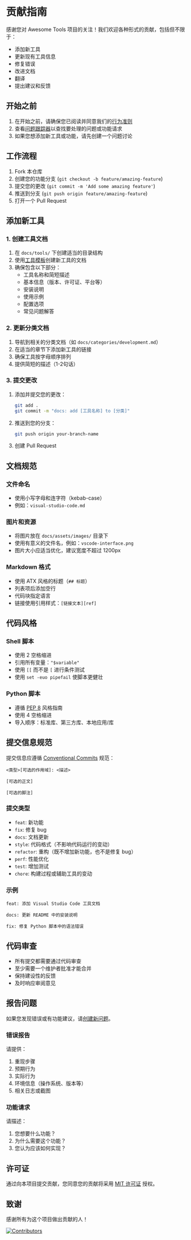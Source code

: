 # 贡献指南

感谢您对 Awesome Tools 项目的关注！我们欢迎各种形式的贡献，包括但不限于：

- 添加新工具
- 更新现有工具信息
- 修复错误
- 改进文档
- 翻译
- 提出建议和反馈

## 开始之前

1. 在开始之前，请确保您已阅读并同意我们的[行为准则](CODE_OF_CONDUCT_ZH.md)
2. 查看[问题跟踪器](https://github.com/FrizzleFur/AwesomeTools/issues)以查找要处理的问题或功能请求
3. 如果您想添加新工具或功能，请先创建一个问题讨论

## 工作流程

1. Fork 本仓库
2. 创建您的功能分支 (`git checkout -b feature/amazing-feature`)
3. 提交您的更改 (`git commit -m 'Add some amazing feature'`)
4. 推送到分支 (`git push origin feature/amazing-feature`)
5. 打开一个 Pull Request

## 添加新工具

### 1. 创建工具文档

1. 在 `docs/tools/` 下创建适当的目录结构
2. 使用[工具模板](docs/templates/tool_template_zh.md)创建新工具的文档
3. 确保包含以下部分：
   - 工具名称和简短描述
   - 基本信息（版本、许可证、平台等）
   - 安装说明
   - 使用示例
   - 配置选项
   - 常见问题解答

### 2. 更新分类文档

1. 导航到相关的分类文档（如 `docs/categories/development.md`）
2. 在适当的章节下添加新工具的链接
3. 确保工具按字母顺序排列
4. 提供简短的描述（1-2句话）

### 3. 提交更改

1. 添加并提交您的更改：
   ```bash
   git add .
   git commit -m "docs: add [工具名称] to [分类]"
   ```
2. 推送到您的分支：
   ```bash
   git push origin your-branch-name
   ```
3. 创建 Pull Request

## 文档规范

### 文件命名

- 使用小写字母和连字符（kebab-case）
- 例如：`visual-studio-code.md`

### 图片和资源

- 将图片放在 `docs/assets/images/` 目录下
- 使用有意义的文件名，例如：`vscode-interface.png`
- 图片大小应适当优化，建议宽度不超过 1200px

### Markdown 格式

- 使用 ATX 风格的标题（`## 标题`）
- 列表项后添加空行
- 代码块指定语言
- 链接使用引用样式：`[链接文本][ref]`

## 代码风格

### Shell 脚本

- 使用 2 空格缩进
- 引用所有变量：`"$variable"`
- 使用 `[[` 而不是 `[` 进行条件测试
- 使用 `set -euo pipefail` 使脚本更健壮

### Python 脚本

- 遵循 [PEP 8](https://www.python.org/dev/peps/pep-0008/) 风格指南
- 使用 4 空格缩进
- 导入顺序：标准库、第三方库、本地应用/库

## 提交信息规范

提交信息应遵循 [Conventional Commits](https://www.conventionalcommits.org/) 规范：

```
<类型>[可选的作用域]: <描述>

[可选的正文]

[可选的脚注]
```

### 提交类型

- `feat`: 新功能
- `fix`: 修复 bug
- `docs`: 文档更新
- `style`: 代码格式（不影响代码运行的变动）
- `refactor`: 重构（既不增加新功能，也不是修复 bug）
- `perf`: 性能优化
- `test`: 增加测试
- `chore`: 构建过程或辅助工具的变动

### 示例

```
feat: 添加 Visual Studio Code 工具文档

docs: 更新 README 中的安装说明

fix: 修复 Python 脚本中的语法错误
```

## 代码审查

- 所有提交都需要通过代码审查
- 至少需要一个维护者批准才能合并
- 保持建设性的反馈
- 及时响应审阅意见

## 报告问题

如果您发现错误或有功能建议，请[创建新问题](https://github.com/FrizzleFur/AwesomeTools/issues/new/choose)。

### 错误报告

请提供：

1. 重现步骤
2. 预期行为
3. 实际行为
4. 环境信息（操作系统、版本等）
5. 相关日志或截图

### 功能请求

请描述：

1. 您想要什么功能？
2. 为什么需要这个功能？
3. 您认为应该如何实现？

## 许可证

通过向本项目提交贡献，您同意您的贡献将采用 [MIT 许可证](LICENSE) 授权。

## 致谢

感谢所有为这个项目做出贡献的人！

[![Contributors](https://contrib.rocks/image?repo=FrizzleFur/AwesomeTools)](https://github.com/FrizzleFur/AwesomeTools/graphs/contributors)
